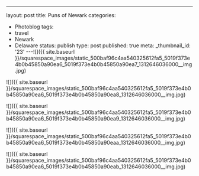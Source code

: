 ---
layout: post
title: Puns of Newark
categories:
- Photoblog
tags:
- travel
- Newark
- Delaware
status: publish
type: post
published: true
meta:
  _thumbnail_id: '23'
---![]({{ site.baseurl }}/squarespace_images/static_500baf96c4aa540325612fa5_5019f373e4b0b45850a90ea6_5019f373e4b0b45850a90ea7_1312646036000__img.jpg)
  

  
   
![]({{ site.baseurl }}/squarespace_images/static_500baf96c4aa540325612fa5_5019f373e4b0b45850a90ea6_5019f373e4b0b45850a90ea8_1312646036000__img.jpg)
  

  
   
![]({{ site.baseurl }}/squarespace_images/static_500baf96c4aa540325612fa5_5019f373e4b0b45850a90ea6_5019f373e4b0b45850a90ea9_1312646036000__img.jpg)
  

  
   
![]({{ site.baseurl }}/squarespace_images/static_500baf96c4aa540325612fa5_5019f373e4b0b45850a90ea6_5019f373e4b0b45850a90eaa_1312646036000__img.jpg)
  

  
   
![]({{ site.baseurl }}/squarespace_images/static_500baf96c4aa540325612fa5_5019f373e4b0b45850a90ea6_5019f373e4b0b45850a90eab_1312646036000__img.jpg)
